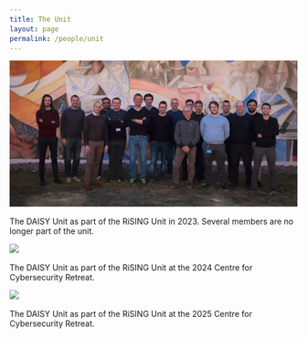 ```yaml
---
title: The Unit
layout: page
permalink: /people/unit
---
```


<!-- Image Map Generated by http://www.image-map.net/ -->
<img  class="image-centered" src="/assets/images/RiSING.jpg" usemap="#image-map">

<map name="image-map">
    <area alt="Luis Augusto Dias Knob" title="Luis Augusto Dias Knob" href="/people/luis-augusto-dias-knob" coords="407,686,306,186" shape="rect">
    <area alt="Domenico Siracusa" title="Domenico Siracusa" href="/people/domenico-siracusa" coords="426,264,420,373,425,502,418,680,432,752,508,723,519,600,558,513,549,332,529,307,508,227,461,211" shape="poly">
    <area alt="Matteo Franzil" title="Matteo Franzil" href="/people/matteo-franzil" coords="576,202,620,216,623,258,642,284,657,374,647,686,518,699,558,582,560,358,552,321,529,291,565,281,607,298,583,300,586,284" shape="poly">
    <area alt="Roberto Doriguzzi Corin" title="Roberto Doriguzzi Corin" href="/people/roberto-doriguzzi-corin" coords="666,179,690,222,686,242,655,276,675,381,657,677,799,698,767,424,785,307,739,247,736,172" shape="poly">
    <area alt="Marco Zambianco" title="Marco Zambianco" href="/people/marco-zambianco" coords="750,171,820,162,823,249,832,297,798,307,750,247" shape="poly">
    <area alt="Silvio Cretti" title="Silvio Cretti" href="/people/silvio-cretti" coords="888,212,886,291,911,373,924,324,949,315,959,311,943,198" shape="poly">
    <area alt="Daniele Santoro" title="Daniele Santoro" href="/people/daniele-santoro" coords="1034,226,1028,277,1028,307,1058,325,1090,298,1102,239,1081,215" shape="poly">
    <area alt="Claudio Facchinetti" title="Claudio Facchinetti" href="/people/claudio-facchinetti" coords="1119,220,1103,287,1072,343,1075,448,1059,698,1206,740,1202,458,1225,422,1216,319,1167,298,1161,213" shape="poly">
</map>

The DAISY Unit as part of the RiSING Unit in 2023. Several members are no longer part of the unit.

<img class="image-centered" src="/assets/images/CSRetreat.jpg">

The DAISY Unit as part of the RiSING Unit at the 2024 Centre for Cybersecurity Retreat.

<img class="image-centered" src="/assets/images/CSRetreat2025.jpg">

The DAISY Unit as part of the RiSING Unit at the 2025 Centre for Cybersecurity Retreat.

<script src="/assets/js/resizer.js" type="text/javascript"></script>
<script>
$(document).ready(function() {
    $('map').imageMapResize();
});
</script>